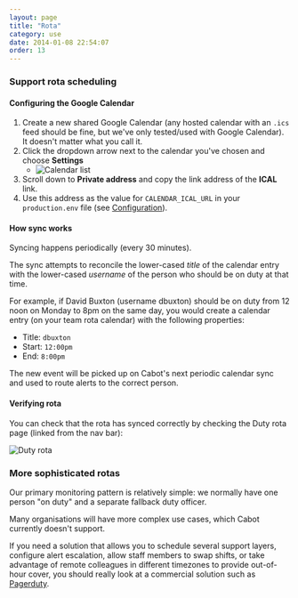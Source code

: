 ```yaml
---
layout: page
title: "Rota"
category: use
date: 2014-01-08 22:54:07
order: 13
---
```


### Support rota scheduling

#### Configuring the Google Calendar

1.  Create a new shared Google Calendar (any hosted calendar with an `.ics` feed should be fine, but we've only tested/used with Google Calendar). It doesn't matter what you call it.
2.  Click the dropdown arrow next to the calendar you've chosen and choose **Settings**
    *   ![Calendar list](/images/calendar-menu.png)
3.  Scroll down to **Private address** and copy the link address of the **ICAL** link.
4.  Use this address as the value for `CALENDAR_ICAL_URL` in your `production.env` file (see [Configuration](configuration.html)).

#### How sync works

Syncing happens periodically (every 30 minutes).

The sync attempts to reconcile the lower-cased *title* of the calendar entry with the lower-cased *username* of the person who should be on duty at that time.

For example, if David Buxton (username dbuxton) should be on duty from 12 noon on Monday to 8pm on the same day, you would create a calendar entry (on your team rota calendar) with the following properties:

*   Title: `dbuxton`
*   Start: `12:00pm`
*   End: `8:00pm`

The new event will be picked up on Cabot's next periodic calendar sync and used to route alerts to the correct person.

#### Verifying rota

You can check that the rota has synced correctly by checking the Duty rota page (linked from the nav bar):

![Duty rota](/images/duty-rota.png)

### More sophisticated rotas

Our primary monitoring pattern is relatively simple: we normally have one person "on duty" and a separate fallback duty officer.

Many organisations will have more complex use cases, which Cabot currently doesn't support.

If you need a solution that allows you to schedule several support layers, configure alert escalation, allow staff members to swap shifts, or take advantage of remote colleagues in different timezones to provide out-of-hour cover, you should really look at a commercial solution such as [Pagerduty](http://pagerduty.com).

